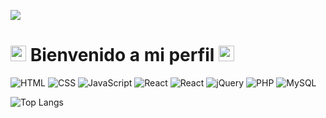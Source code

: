 ![](https://komarev.com/ghpvc/?username=jiimmyy1)

# <img src="https://www.nicepng.com/png/full/204-2047580_books-emoji-png-clip-free-library-emojis-de.png" width="25px"> Bienvenido a mi perfil <img src="https://www.nicepng.com/png/full/204-2047580_books-emoji-png-clip-free-library-emojis-de.png" width="25px">

![HTML](https://img.shields.io/badge/-HTML-E34F26?style=flat&logo=html5&logoColor=white)
![CSS](https://img.shields.io/badge/-CSS-1572B6?style=flat&logo=css3)
![JavaScript](https://img.shields.io/badge/-JavaScript-yellow?style=flat&logo=javascript&logoColor=white)
![React](https://img.shields.io/badge/-React-61DBFB?style=flat&logo=react&logoColor=FFF)
![React](https://img.shields.io/badge/-NextJS-black?style=flat&logo=next.js&logoColor=FFF)
![jQuery](https://img.shields.io/badge/-jQuery-b5b51f?style=flat&logo=jquery&logoColor=white)
![PHP](https://img.shields.io/badge/-PHP-787cb4?style=flat&logo=php&logoColor=white)
![MySQL](https://img.shields.io/badge/-MySQL-004d61?style=flat&logo=mysql&logoColor=white)

<p>

![Top Langs](https://github-readme-stats.vercel.app/api/top-langs/?username=jiimmyy1&layout=compact)

</p>
